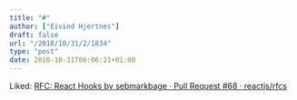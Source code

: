 ```yaml
---
title: "#"
author: ["Eivind Hjertnes"]
draft: false
url: "/2018/10/31/2/1834"
type: "post"
date: 2018-10-31T06:06:21+01:00
---
```


Liked: [RFC: React Hooks by
sebmarkbage · Pull Request #68 · reactjs/rfcs](https://github.com/reactjs/rfcs/pull/68)
